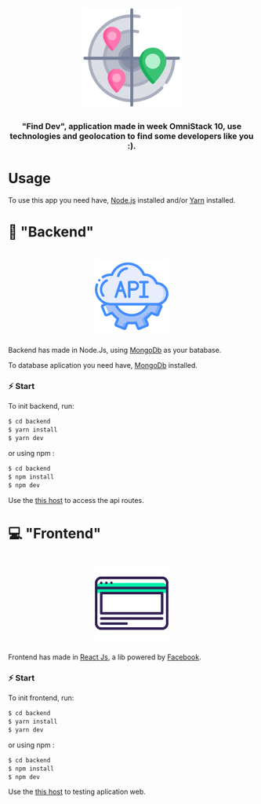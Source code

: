<h1 align="center">
    <img src="./assets/scan.svg" width="200px" />
</h1>

<h3 align="center">
    "Find Dev", application made in week OmniStack 10, 
    use technologies and geolocation to find some developers like you :).
</h3>

# Usage

To use this app you need have, [Node.js](https://nodejs.org/en/) installed and/or [Yarn](https://yarnpkg.com/lang/en/) installed.

# 💾 "Backend"

<h1 align="center">
    <img src="./assets/api.svg" width="150px" />
</h1>

Backend has made in Node.Js, using [MongoDb](https://www.mongodb.com/) as your batabase.

To database aplication you need have, [MongoDb](https://www.mongodb.com/) installed.

### ⚡️ Start

To init backend, run:

```bash
$ cd backend
$ yarn install
$ yarn dev
```

or using npm :

```bash
$ cd backend
$ npm install
$ npm dev
```

Use the [this host](http://localhost:3001) to access the api routes.

# 💻 "Frontend"

<h1 align="center">
    <img src="./assets/browser.svg" width="150px" />
</h1>

Frontend has made in [React Js](https://pt-br.reactjs.org/), a lib powered by [Facebook](https://developers.facebook.com/?locale=pt_BR).

### ⚡️ Start

To init frontend, run:

```bash
$ cd backend
$ yarn install
$ yarn dev
```

or using npm :

```bash
$ cd backend
$ npm install
$ npm dev
```

Use the [this host](http://localhost:3000) to testing aplication web.
